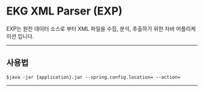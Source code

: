 EKG XML Parser (EXP)
===
EXP는 원천 데이터 소스로 부터 XML 파일을 수집, 분석, 추출하기 위한 자바 어플리케이션 입니다.       
***
## 사용법
```
$java -jar {application}.jar --spring.config.location= --action=
```
***


